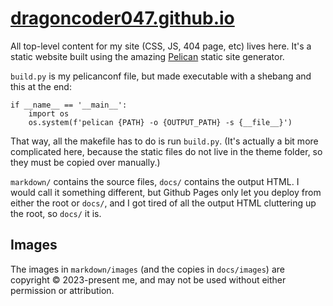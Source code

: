 # [dragoncoder047.github.io](https://dragoncoder047.github.io)

All top-level content for my site (CSS, JS, 404 page, etc) lives here. It's a static website built using the amazing [Pelican](https://getpelican.com) static site generator.

`build.py` is my pelicanconf file, but made executable with a shebang and this at the end:

```py3
if __name__ == '__main__':
    import os
    os.system(f'pelican {PATH} -o {OUTPUT_PATH} -s {__file__}')
```

That way, all the makefile has to do is run `build.py`. (It's actually a bit more complicated here, because the static files do not live in the theme folder, so they must be copied over manually.)

`markdown/` contains the source files, `docs/` contains the output HTML. I would call it something different, but Github Pages only let you deploy from either the root or `docs/`, and I got tired of all the output HTML cluttering up the root, so `docs/` it is.

## Images

The images in `markdown/images` (and the copies in `docs/images`) are copyright &copy; 2023-present me, and may not be used without either permission or attribution.

